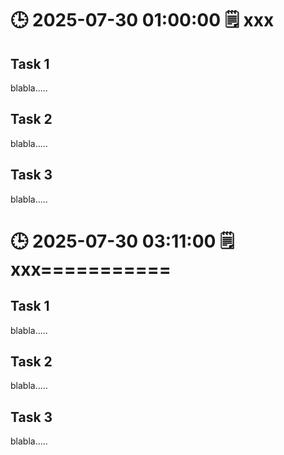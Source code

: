 # 🕒 2025-07-30 01:00:00  🗒️ xxx

## Task 1

blabla.....

## Task 2

blabla.....

## Task 3

blabla.....

# 🕒 2025-07-30 03:11:00  🗒️ xxx===========

## Task 1

blabla.....

## Task 2

blabla.....

## Task 3

blabla.....
